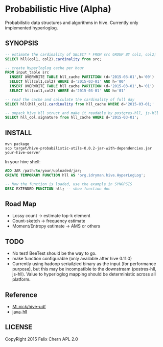 # Probabilistic Hive (Alpha)

Probabilistic data structures and algorithms in hive. Currently only implemented hyperloglog.

## SYNOPSIS

```sql
-- estimate the cardinality of SELECT * FROM src GROUP BY col1, col2;
SELECT hll(col1, col2).cardinality from src;

-- create hyperloglog cache per hour
FROM input_table src
  INSERT OVERWRITE TABLE hll_cache PARTITION (d='2015-03-01',h='00')
  SELECT hll(col1,col2) WHERE d='2015-03-01' AND h='00'
  INSERT OVERWRITE TABLE hll_cache PARTITION (d='2015-03-01',h='01')
  SELECT hll(col1,col2) WHERE d='2015-03-01' AND h='01'

-- read the cache and calculate the cardinality of full day
SELECT hll(hll_col).cardinality from hll_cache WHERE d='2015-03-01;'

-- unpack hive hll struct and make it readable by postgres-hll, js-hll developed by Aggregate Knowledge, Inc.
SELECT hll_col.signature from hll_cache WHERE d='2015-03-01';
```

## INSTALL

```
mvn package
scp target/hive-probabilistic-utils-0.0.2-jar-with-dependencies.jar your-hive-server
```

In your hive shell:

```sql
ADD JAR /path/to/your/uploaded/jar;
CREATE TEMPORARY FUNCTION hll AS 'org.idryman.hive.HyperLogLog';

-- Now the function is loaded, use the example in SYNOPSIS
DESC EXTENDED FUNCTION hll; -- show function doc
```

## Road Map

* Lossy count -> estimate top-k element
* Count-sketch -> frequency estimate
* Moment/Entropy estimate -> AMS or others

## TODO

* No test! BeeTest should be the way to go.
* make function configurable (only available after hive 0.11.0)
* Currently using hadoop seriailzied binary as the input (for performance purpose), but this may be incompatible to the
  downstream (postres-hll, js-hll). Value to hyperloglog mapping should be deterministic across all platform.

## Reference

* [MLnick/hive-udf](https://github.com/MLnick/hive-udf)
* [java-hll](https://github.com/aggregateknowledge/java-hll)

## LICENSE

CopyRight 2015 Felix Chern
APL 2.0
